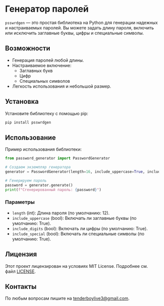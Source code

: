 # Генератор паролей

`psswrdgen` — это простая библиотека на Python для генерации надежных и настраиваемых паролей. Вы можете задать длину пароля, включить или исключить заглавные буквы, цифры и специальные символы.

## Возможности
- Генерация паролей любой длины.
- Настраиваемое включение:
  - Заглавных букв
  - Цифр
  - Специальных символов
- Легкость использования и небольшой размер.

## Установка

Установите библиотеку с помощью pip:

```bash
pip install psswrdgen
```

## Использование

Пример использования библиотеки:

```python
from password_generator import PasswordGenerator

# Создаем экземпляр генератора
generator = PasswordGenerator(length=16, include_uppercase=True, include_digits=True, include_special=True)

# Генерируем пароль
password = generator.generate()
print(f"Сгенерированный пароль: {password}")
```

### Параметры
- `length` (int): Длина пароля (по умолчанию: 12).
- `include_uppercase` (bool): Включать ли заглавные буквы (по умолчанию: True).
- `include_digits` (bool): Включать ли цифры (по умолчанию: True).
- `include_special` (bool): Включать ли специальные символы (по умолчанию: True).

## Лицензия

Этот проект лицензирован на условиях MIT License. Подробнее см. файл [LICENSE](LICENSE).

## Контакты

По любым вопросам пишите на [tenderboylive3@gmail.com](mailto:tenderboylive3@gmail.com).